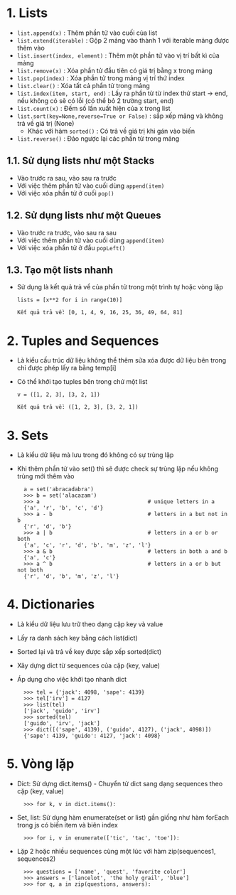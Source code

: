 # 1. Lists
- `list.append(x)` : Thêm phần tử vào cuối của list
- `list.extend(iterable)` : Gộp 2 mảng vào thành 1 với iterable mảng được thêm vào
- `list.insert(index, element)` : Thêm một phần tử vào vị trí bất kì của mảng
- `list.remove(x)` : Xóa phần tử đầu tiên có giá trị bằng x trong mảng
- `list.pop(index)` : Xóa phần tử trong mảng vị trí thứ index
- `list.clear()` : Xóa tất cả phần tử trong mảng
- `list.index(item, start, end)` : Lấy ra phần từ từ index thứ start -> end, nếu không có sẽ có lỗi (có thể bỏ 2 trường start, end)
- `list.count(x)` : Đếm số lần xuất hiện của x trong list
- `list.sort(key=None,reverse=True or False)` : sắp xếp mảng và không trả về giá trị (None)
    + Khác với hàm `sorted()` : Có trả về giá trị khi gán vào biến
- `list.reverse()` : Đảo ngược lại các phần tử trong mảng
## 1.1. Sử dụng lists như một Stacks
- Vào trước ra sau, vào sau ra trước
- Với việc thêm phần từ vào cuối dùng `append(item)`
- Với việc xóa phần tử ở cuối `pop()`
## 1.2. Sử dụng lists như một Queues
- Vào trước ra trước, vào sau ra sau
- Với việc thêm phần từ vào cuối dùng `append(item)`
- Với việc xóa phần tử ở đầu `popLeft()`
## 1.3. Tạo một lists nhanh
- Sử dụng là kết quả trả về của phần tử trong một trình tự hoặc vòng lặp

    ```lists = [x**2 for i in range(10)]```
    
    ``` Kết quả trả về: [0, 1, 4, 9, 16, 25, 36, 49, 64, 81] ```
# 2. Tuples and Sequences
- Là kiểu cấu trúc dữ liệu không thể thêm sửa xóa được dữ liệu bên trong chỉ được phép lấy ra bằng temp[i]
- Có thể khởi tạo tuples bên trong chứ một list

    ```v = ([1, 2, 3], [3, 2, 1])```

    ``` Kết quả trả về: ([1, 2, 3], [3, 2, 1]) ```
# 3. Sets
- Là kiểu dữ liệu mà lưu trong đó không có sự trùng lặp
- Khi thêm phần tử vào set() thì sẽ được check sự trùng lặp nếu không trùng mới thêm vào

        a = set('abracadabra')
        >>> b = set('alacazam')
        >>> a                                  # unique letters in a
        {'a', 'r', 'b', 'c', 'd'}
        >>> a - b                              # letters in a but not in b
        {'r', 'd', 'b'}
        >>> a | b                              # letters in a or b or both
        {'a', 'c', 'r', 'd', 'b', 'm', 'z', 'l'}
        >>> a & b                              # letters in both a and b
        {'a', 'c'}
        >>> a ^ b                              # letters in a or b but not both
        {'r', 'd', 'b', 'm', 'z', 'l'}
# 4. Dictionaries
- Là kiểu dữ liệu lưu trữ theo dạng cặp key và value 
- Lấy ra danh sách key bằng cách list(dict)
- Sorted lại và trả về key được sắp xếp sorted(dict)
- Xây dựng dict từ sequences của cặp (key, value)
- Áp dụng cho việc khởi tạo nhanh dict

        >>> tel = {'jack': 4098, 'sape': 4139}
        >>> tel['irv'] = 4127
        >>> list(tel)
        ['jack', 'guido', 'irv']
        >>> sorted(tel)
        ['guido', 'irv', 'jack']
        >>> dict([('sape', 4139), ('guido', 4127), ('jack', 4098)])
        {'sape': 4139, 'guido': 4127, 'jack': 4098}
# 5. Vòng lặp
- Dict: Sử dựng dict.items() - Chuyển từ dict sang dạng sequences theo cặp (key, value)

        >>> for k, v in dict.items():
- Set, list: Sử dụng hàm enumerate(set or list) gần giống như hàm forEach trong js có biến item và biên index

        >>> for i, v in enumerate(['tic', 'tac', 'toe']):
- Lặp 2 hoặc nhiều sequences cùng một lúc với hàm zip(sequences1, sequences2)

        >>> questions = ['name', 'quest', 'favorite color']
        >>> answers = ['lancelot', 'the holy grail', 'blue']
        >>> for q, a in zip(questions, answers):